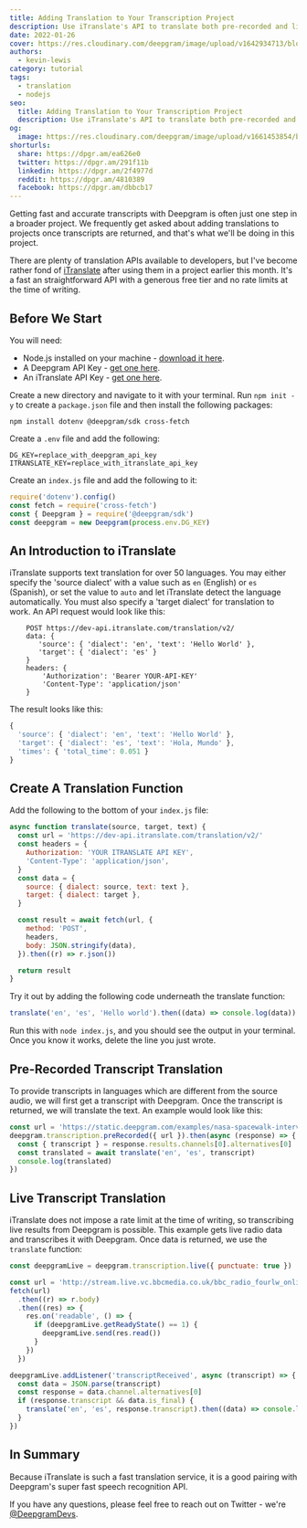 ```yaml
---
title: Adding Translation to Your Transcription Project
description: Use iTranslate's API to translate both pre-recorded and live transcription.
date: 2022-01-26
cover: https://res.cloudinary.com/deepgram/image/upload/v1642934713/blog/2022/01/translation-itranslate/Adding-Live-Translation-to-Your-Transcription-Project%402x.jpg
authors:
  - kevin-lewis
category: tutorial
tags:
  - translation
  - nodejs
seo:
  title: Adding Translation to Your Transcription Project
  description: Use iTranslate's API to translate both pre-recorded and live transcription.
og:
  image: https://res.cloudinary.com/deepgram/image/upload/v1661453854/blog/translation-itranslate/ograph.png
shorturls:
  share: https://dpgr.am/ea626e0
  twitter: https://dpgr.am/291f11b
  linkedin: https://dpgr.am/2f4977d
  reddit: https://dpgr.am/4810389
  facebook: https://dpgr.am/dbbcb17
---
```


Getting fast and accurate transcripts with Deepgram is often just one step in a broader project. We frequently get asked about adding translations to projects once transcripts are returned, and that's what we'll be doing in this project.

There are plenty of translation APIs available to developers, but I've become rather fond of [iTranslate](https://itranslate.com/api) after using them in a project earlier this month. It's a fast an straightforward API with a generous free tier and no rate limits at the time of writing.

## Before We Start

You will need:

*   Node.js installed on your machine - [download it here](https://nodejs.org/en/).
*   A Deepgram API Key - [get one here](https://console.deepgram.com/signup?jump=keys).
*   An iTranslate API Key - [get one here](https://itranslate.com/api).

Create a new directory and navigate to it with your terminal. Run `npm init -y` to create a `package.json` file and then install the following packages:

    npm install dotenv @deepgram/sdk cross-fetch

Create a `.env` file and add the following:

    DG_KEY=replace_with_deepgram_api_key
    ITRANSLATE_KEY=replace_with_itranslate_api_key

Create an `index.js` file and add the following to it:

```js
require('dotenv').config()
const fetch = require('cross-fetch')
const { Deepgram } = require('@deepgram/sdk')
const deepgram = new Deepgram(process.env.DG_KEY)
```

## An Introduction to iTranslate

iTranslate supports text translation for over 50 languages. You may either specify the 'source dialect' with a value such as `en` (English) or `es` (Spanish), or set the value to `auto` and let iTranslate detect the language automatically. You must also specify a 'target dialect' for translation to work. An API request would look like this:
```
    POST https://dev-api.itranslate.com/translation/v2/
    data: {
       'source': { 'dialect': 'en', 'text': 'Hello World' },
       'target': { 'dialect': 'es' }
    }
    headers: {
        'Authorization': 'Bearer YOUR-API-KEY'
        'Content-Type': 'application/json'
    }
```
The result looks like this:

```js
{
  'source': { 'dialect': 'en', 'text': 'Hello World' },
  'target': { 'dialect': 'es', 'text': 'Hola, Mundo' },
  'times': { 'total_time': 0.051 }
}
```

## Create A Translation Function

Add the following to the bottom of your `index.js` file:

```js
async function translate(source, target, text) {
  const url = 'https://dev-api.itranslate.com/translation/v2/'
  const headers = {
    Authorization: 'YOUR ITRANSLATE API KEY',
    'Content-Type': 'application/json',
  }
  const data = {
    source: { dialect: source, text: text },
    target: { dialect: target },
  }

  const result = await fetch(url, {
    method: 'POST',
    headers,
    body: JSON.stringify(data),
  }).then((r) => r.json())

  return result
}
```

Try it out by adding the following code underneath the translate function:

```js
translate('en', 'es', 'Hello world').then((data) => console.log(data))
```

Run this with `node index.js`, and you should see the output in your terminal. Once you know it works, delete the line you just wrote.

## Pre-Recorded Transcript Translation

To provide transcripts in languages which are different from the source audio, we will first get a transcript with Deepgram. Once the transcript is returned, we will translate the text. An example would look like this:

```js
const url = 'https://static.deepgram.com/examples/nasa-spacewalk-interview.wav'
deepgram.transcription.preRecorded({ url }).then(async (response) => {
  const { transcript } = response.results.channels[0].alternatives[0]
  const translated = await translate('en', 'es', transcript)
  console.log(translated)
})
```

## Live Transcript Translation

iTranslate does not impose a rate limit at the time of writing, so transcribing live results from Deepgram is possible. This example gets live radio data and transcribes it with Deepgram. Once data is returned, we use the `translate` function:

```js
const deepgramLive = deepgram.transcription.live({ punctuate: true })

const url = 'http://stream.live.vc.bbcmedia.co.uk/bbc_radio_fourlw_online_nonuk'
fetch(url)
  .then((r) => r.body)
  .then((res) => {
    res.on('readable', () => {
      if (deepgramLive.getReadyState() == 1) {
        deepgramLive.send(res.read())
      }
    })
  })

deepgramLive.addListener('transcriptReceived', async (transcript) => {
  const data = JSON.parse(transcript)
  const response = data.channel.alternatives[0]
  if (response.transcript && data.is_final) {
    translate('en', 'es', response.transcript).then((data) => console.log(data))
  }
})
```

## In Summary

Because iTranslate is such a fast translation service, it is a good pairing with Deepgram's super fast speech recognition API.

If you have any questions, please feel free to reach out on Twitter - we're [@DeepgramDevs](https://twitter.com/DeepgramDevs).